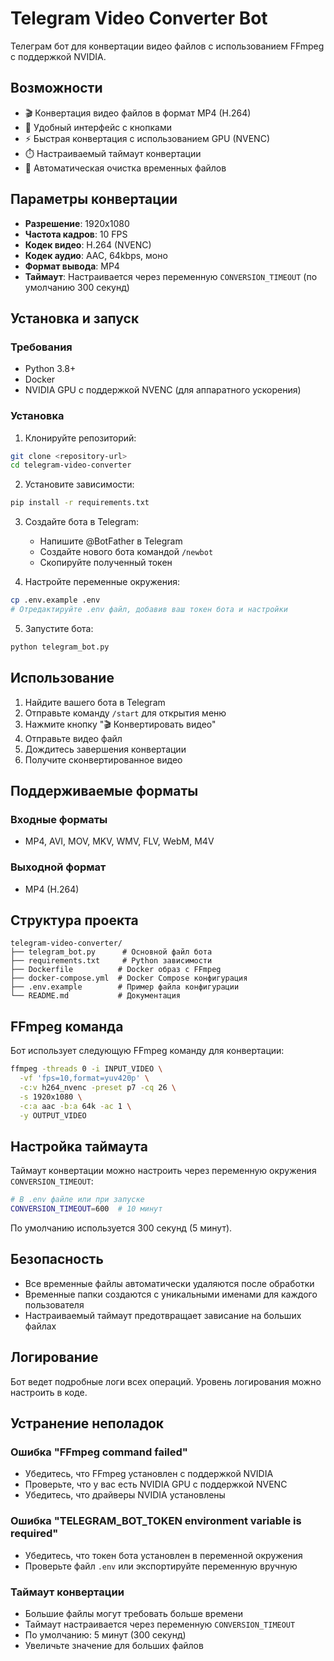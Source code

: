 # Telegram Video Converter Bot

Телеграм бот для конвертации видео файлов с использованием FFmpeg с поддержкой NVIDIA.

## Возможности

- 🎬 Конвертация видео файлов в формат MP4 (H.264)
- 📱 Удобный интерфейс с кнопками
- ⚡ Быстрая конвертация с использованием GPU (NVENC)
- ⏱️ Настраиваемый таймаут конвертации
- 🧹 Автоматическая очистка временных файлов

## Параметры конвертации

- **Разрешение**: 1920x1080
- **Частота кадров**: 10 FPS
- **Кодек видео**: H.264 (NVENC)
- **Кодек аудио**: AAC, 64kbps, моно
- **Формат вывода**: MP4
- **Таймаут**: Настраивается через переменную `CONVERSION_TIMEOUT` (по умолчанию 300 секунд)

## Установка и запуск

### Требования

- Python 3.8+
- Docker
- NVIDIA GPU с поддержкой NVENC (для аппаратного ускорения)

### Установка

1. Клонируйте репозиторий:
```bash
git clone <repository-url>
cd telegram-video-converter
```

2. Установите зависимости:
```bash
pip install -r requirements.txt
```

3. Создайте бота в Telegram:
   - Напишите @BotFather в Telegram
   - Создайте нового бота командой `/newbot`
   - Скопируйте полученный токен

4. Настройте переменные окружения:
```bash
cp .env.example .env
# Отредактируйте .env файл, добавив ваш токен бота и настройки
```

5. Запустите бота:
```bash
python telegram_bot.py
```

## Использование

1. Найдите вашего бота в Telegram
2. Отправьте команду `/start` для открытия меню
3. Нажмите кнопку "🎬 Конвертировать видео"
4. Отправьте видео файл
5. Дождитесь завершения конвертации
6. Получите сконвертированное видео

## Поддерживаемые форматы

### Входные форматы
- MP4, AVI, MOV, MKV, WMV, FLV, WebM, M4V

### Выходной формат
- MP4 (H.264)

## Структура проекта

```
telegram-video-converter/
├── telegram_bot.py      # Основной файл бота
├── requirements.txt     # Python зависимости
├── Dockerfile          # Docker образ с FFmpeg
├── docker-compose.yml  # Docker Compose конфигурация
├── .env.example        # Пример файла конфигурации
└── README.md           # Документация
```

## FFmpeg команда

Бот использует следующую FFmpeg команду для конвертации:

```bash
ffmpeg -threads 0 -i INPUT_VIDEO \
  -vf 'fps=10,format=yuv420p' \
  -c:v h264_nvenc -preset p7 -cq 26 \
  -s 1920x1080 \
  -c:a aac -b:a 64k -ac 1 \
  -y OUTPUT_VIDEO
```

## Настройка таймаута

Таймаут конвертации можно настроить через переменную окружения `CONVERSION_TIMEOUT`:

```bash
# В .env файле или при запуске
CONVERSION_TIMEOUT=600  # 10 минут
```

По умолчанию используется 300 секунд (5 минут).

## Безопасность

- Все временные файлы автоматически удаляются после обработки
- Временные папки создаются с уникальными именами для каждого пользователя
- Настраиваемый таймаут предотвращает зависание на больших файлах

## Логирование

Бот ведет подробные логи всех операций. Уровень логирования можно настроить в коде.

## Устранение неполадок

### Ошибка "FFmpeg command failed"
- Убедитесь, что FFmpeg установлен с поддержкой NVIDIA
- Проверьте, что у вас есть NVIDIA GPU с поддержкой NVENC
- Убедитесь, что драйверы NVIDIA установлены

### Ошибка "TELEGRAM_BOT_TOKEN environment variable is required"
- Убедитесь, что токен бота установлен в переменной окружения
- Проверьте файл `.env` или экспортируйте переменную вручную

### Таймаут конвертации
- Большие файлы могут требовать больше времени
- Таймаут настраивается через переменную `CONVERSION_TIMEOUT`
- По умолчанию: 5 минут (300 секунд)
- Увеличьте значение для больших файлов
